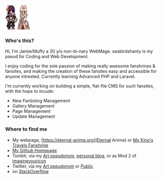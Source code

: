 ![](./avi2.gif)

### Who's this?

Hi, I'm Jamie/Muffy a 30 y/o non-bi-nary WebMage. seabirdshanty is my pseud for Coding and Web Development. 

I enjoy coding for the sole passion of making really awesome fanshrines & fansites, and making the creation of these fansites easy and accessible for anyone intrested. Currently learning Advanced PHP and Laravel.

I'm currently working on building a simple, flat-file CMS for such fansites, with the hope to incude:
  - New Fanlisting Management
  - Gallery Management
  - Page Management
  - Update Management

### Where to find me
  - My webpage, [https://eternal-anime.org](Eternal Anime) or [My Kino's Travels Fanshrine](https://kinotabi.info)
  - [My Github Homepage](https://seabirdshanty.github.io)
  - Tumblr, via my [Art pseudonym](https://freakmocha.tumblr.com), [personal blog](http://fkmks.tumblr.com), or as Mod 2 of [imagineyouricon](http://imagineyouricon.tumblr.com)
  - Twitter, via my [Art pseudonym](http://twitter.com/freakmoch) or [Public](http://twitter.com/rummyiabyrinth)
  - on [StackOverflow](https://stackoverflow.com/users/20443935/byrdie)
